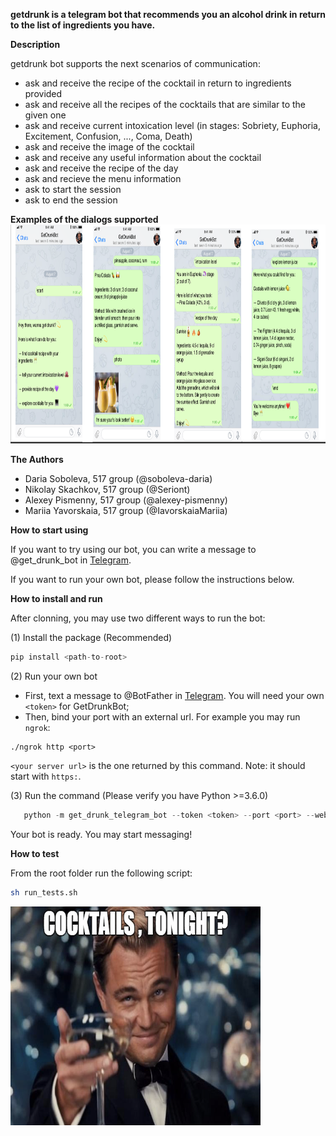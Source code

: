**getdrunk is a telegram bot that recommends you an alcohol drink in return to the list of ingredients you have.**

**Description** 

getdrunk bot supports the next scenarios of communication:
-  ask and receive the recipe of the cocktail in return to ingredients provided
-  ask and receive all the recipes of the cocktails that are similar to the given one
-  ask and receive current intoxication level (in stages: Sobriety, Euphoria, Excitement, Confusion, ..., Coma, Death)
-  ask and receive the image of the cocktail
-  ask and receive any useful information about the cocktail
-  ask and receive the recipe of the day
-  ask and recieve the menu information
-  ask to start the session
-  ask to end the session

**Examples of the dialogs supported**
<img src="get_drunk_telegram_bot/images/examples.png" width="1000" height="350" />

**The Authors**
- Daria Soboleva, 517 group (@soboleva-daria)
- Nikolay Skachkov, 517 group (@Seriont)
- Alexey Pismenny, 517 group (@alexey-pismenny)
- Mariia Yavorskaia, 517 group (@IavorskaiaMariia)


**How to start using**

If you want to try using our bot, you can write a message to @get_drunk_bot in [Telegram](https://t.me/get_drunk_bot).

If you want to run your own bot, please follow the instructions below. 
    
**How to install and run**

After clonning, you may use two different ways to run the bot:  

(1) Install the package (Recommended)
```python
pip install <path-to-root>
```
(2) Run your own bot
- First, text a message to @BotFather in [Telegram](https://t.me/botfather). You will need your own ```<token>``` for GetDrunkBot;
- Then, bind your port with an external url. For example you may run ```ngrok```:
```
./ngrok http <port>
```
```<your server url>``` is the one returned by this command. Note: it should start with ```https:```.

(3) Run the command (Please verify you have Python >=3.6.0) 
```python
   python -m get_drunk_telegram_bot --token <token> --port <port> --web-hook-url <your server url>
```
Your bot is ready. You may start messaging!

**How to test**

From the root folder run the following script:
```bash
sh run_tests.sh
```

<img src="get_drunk_telegram_bot/images/readme-img.png" width="400" height="350" />



